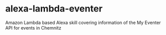 # alexa-lambda-eventer
Amazon Lambda based Alexa skill covering information of the My Eventer API for events in Chemnitz
